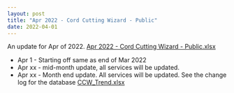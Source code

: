```yaml
---
layout: post
title: "Apr 2022 - Cord Cutting Wizard - Public"
date: 2022-04-01
---
```

<p>An update for Apr of 2022. <a href="/Apr 2022 - Cord Cutting Wizard - Public.xlsx">Apr 2022 - Cord Cutting Wizard - Public.xlsx</a>
  <p>
    <ul>
      <li>Apr 1 - Starting off same as end of Mar 2022
      <li>Apr xx - mid-month update, all services will be updated. 
      <li>Apr xx - Month end update. All services will be updated. See the change log for the database <a href="/CCW_Trend.xlsx">CCW_Trend.xlsx</a>
